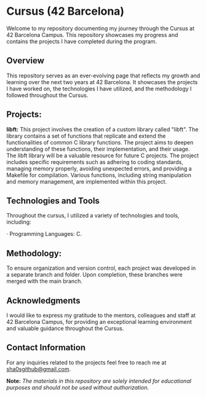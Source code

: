 # Cursus (42 Barcelona)

Welcome to my repository documenting my journey through the Cursus at 42 Barcelona Campus. This repository showcases my progress and contains the projects I have completed during the program.

## **Overview**

This repository serves as an ever-evolving page that reflects my growth and learning over the next two years at 42 Barcelona. It showcases the projects I have worked on, the technologies I have utilized, and the methodology I followed throughout the Cursus.

## **Projects:**

**libft:** This project involves the creation of a custom library called "libft". The library contains a set of functions that replicate and extend the functionalities of common C library functions. The project aims to deepen understanding of these functions, their implementation, and their usage. The libft library will be a valuable resource for future C projects. The project includes specific requirements such as adhering to coding standards, managing memory properly, avoiding unexpected errors, and providing a Makefile for compilation. Various functions, including string manipulation and memory management, are implemented within this project.

## **Technologies and Tools**

Throughout the cursus, I utilized a variety of technologies and tools, including:

· Programming Languages: C. 

## **Methodology:**

To ensure organization and version control, each project was developed in a separate branch and folder. Upon completion, these branches were merged with the main branch.

## **Acknowledgments**

I would like to express my gratitude to the mentors, colleagues and staff at 42 Barcelona Campus, for providing an exceptional learning environment and valuable guidance throughout the Cursus.

## **Contact Information**

For any inquiries related to the projects feel free to reach me at sha0sgithub@gmail.com.

**Note:** _The materials in this repository are solely intended for educational purposes and should not be used without authorization._
